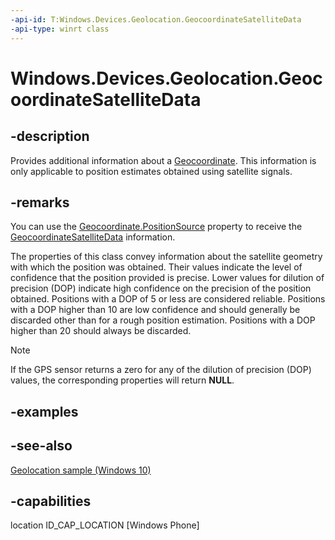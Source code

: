 ```yaml
---
-api-id: T:Windows.Devices.Geolocation.GeocoordinateSatelliteData
-api-type: winrt class
---
```


<!-- Class syntax.
public class GeocoordinateSatelliteData : Windows.Devices.Geolocation.IGeocoordinateSatelliteData
-->

# Windows.Devices.Geolocation.GeocoordinateSatelliteData

## -description

Provides additional information about a [Geocoordinate](geocoordinate.md). This information is only applicable to position estimates obtained using satellite signals.

## -remarks

You can use the [Geocoordinate.PositionSource](geocoordinate_positionsource.md) property to receive the [GeocoordinateSatelliteData](geocoordinatesatellitedata.md) information.

The properties of this class convey information about the satellite geometry with which the position was obtained. Their values indicate the level of confidence that the position provided is precise. Lower values for dilution of precision (DOP) indicate high confidence on the precision of the position obtained. Positions with a DOP of 5 or less are considered reliable. Positions with a DOP higher than 10 are low confidence and should generally be discarded other than for a rough position estimation. Positions with a DOP higher than 20 should always be discarded.

> [!NOTE]
> If the GPS sensor returns a zero for any of the dilution of precision (DOP) values, the corresponding properties will return **NULL**.

## -examples

## -see-also

[Geolocation sample (Windows 10)](https://go.microsoft.com/fwlink/p/?LinkId=533278)

## -capabilities

location
ID_CAP_LOCATION [Windows Phone]
